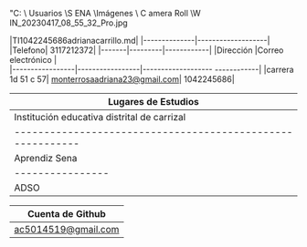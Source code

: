 "C: \ Usuarios \S ENA \Imágenes \ C amera Roll \W IN_20230417_08_55_32_Pro.jpg

|TI1042245686adrianacarrillo.md|
|--------------|-------------------|
|Telefono| 3117212372|
|-------|---------|------------|
|Dirección |Correo electrónico |            
|-----------------|-----------------|------------------- ------------|
|carrera 1d 51 c 57| monterrosaadriana23@gmail.com| 1042245686|

|Lugares de Estudios |
|-------------------|
|Institución educativa distrital de carrizal|
|----------------------------------------------------------|
|Aprendiz Sena|
|----------------|
|ADSO|

|Cuenta de Github|
|----------------|
|ac5014519@gmail.com|

